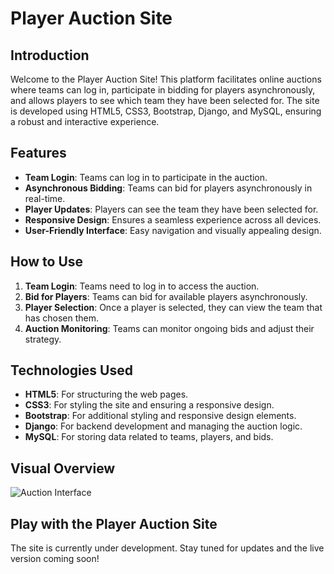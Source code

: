 # Player Auction Site

## Introduction

Welcome to the Player Auction Site! This platform facilitates online auctions where teams can log in, participate in bidding for players asynchronously, and allows players to see which team they have been selected for. The site is developed using HTML5, CSS3, Bootstrap, Django, and MySQL, ensuring a robust and interactive experience.

## Features

- **Team Login**: Teams can log in to participate in the auction.
- **Asynchronous Bidding**: Teams can bid for players asynchronously in real-time.
- **Player Updates**: Players can see the team they have been selected for.
- **Responsive Design**: Ensures a seamless experience across all devices.
- **User-Friendly Interface**: Easy navigation and visually appealing design.

## How to Use

1. **Team Login**: Teams need to log in to access the auction.
2. **Bid for Players**: Teams can bid for available players asynchronously.
3. **Player Selection**: Once a player is selected, they can view the team that has chosen them.
4. **Auction Monitoring**: Teams can monitor ongoing bids and adjust their strategy.

## Technologies Used

- **HTML5**: For structuring the web pages.
- **CSS3**: For styling the site and ensuring a responsive design.
- **Bootstrap**: For additional styling and responsive design elements.
- **Django**: For backend development and managing the auction logic.
- **MySQL**: For storing data related to teams, players, and bids.

## Visual Overview

![Auction Interface](path-to-your-image)

## Play with the Player Auction Site

The site is currently under development. Stay tuned for updates and the live version coming soon!


